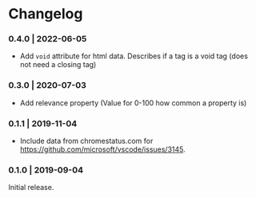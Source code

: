 # Changelog

### 0.4.0 | 2022-06-05

- Add `void` attribute for html data. Describes if a tag is a void tag (does not need a closing tag)

### 0.3.0 | 2020-07-03

- Add relevance property (Value for 0-100 how common a property is)

### 0.1.1 | 2019-11-04

- Include data from chromestatus.com for https://github.com/microsoft/vscode/issues/3145.

### 0.1.0 | 2019-09-04

Initial release.